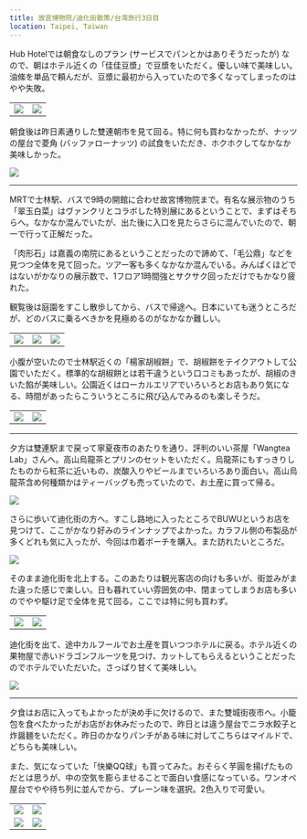 ```yaml
---
title: 故宮博物院/迪化街散策/台湾旅行3日目
location: Taipei, Taiwan
---
```


Hub Hotelでは朝食なしのプラン (サービスでパンとかはありそうだったが) なので、朝はホテル近くの「佳佳豆漿」で豆漿をいただく。優しい味で美味しい。油絛を単品で頼んだが、豆漿に最初から入っていたので多くなってしまったのはやや失敗。

<table>
  <tr>
    <td><img src="https://photos.apkas.net/medium/202412/20241207-085458.webp" /></td>
    <td><img src="https://photos.apkas.net/medium/202412/20241207-090500.webp" /></td>
  </tr>
</table>

朝食後は昨日素通りした雙連朝市を見て回る。特に何も買わなかったが、ナッツの屋台で菱角 (バッファローナッツ) の試食をいただき、ホクホクしてなかなか美味しかった。

![](https://photos.apkas.net/medium/202412/20241207-092228.webp)

---

MRTで士林駅、バスで9時の開館に合わせ故宮博物院まで。有名な展示物のうち「翠玉白菜」はヴァンクリとコラボした特別展にあるということで、まずはそちらへ。なかなか混んでいたが、出た後に入口を見たらさらに混んでいたので、朝一で行って正解だった。

「肉形石」は嘉義の南院にあるということだったので諦めて、「毛公鼎」などを見つつ全体を見て回った。ツアー客も多くなかなか混んでいる。みんぱくほどではないがかなりの展示数で、1フロア1時間強とサクサク回っただけでもかなり疲れた。

観覧後は庭園をすこし散歩してから、バスで帰途へ。日本にいても迷うところだが、どのバスに乗るべきかを見極めるのがなかなか難しい。

<table>
  <tr>
    <td><img src="https://photos.apkas.net/medium/202412/20241207-101228.webp" /></td>
    <td><img src="https://photos.apkas.net/medium/202412/20241207-115435.webp" /></td>
    <td><img src="https://photos.apkas.net/medium/202412/20241207-142900.webp" /></td>
  </tr>
</table>

小腹が空いたので士林駅近くの「楊家胡椒餅」で、胡椒餅をテイクアウトして公園でいただく。標準的な胡椒餅とは若干違うという口コミもあったが、胡椒のきいた餡が美味しい。公園近くはローカルエリアでいろいろとお店もあり気になる、時間があったらこういうところに飛び込んでみるのも楽しそうだ。

<table>
  <tr>
    <td><img src="https://photos.apkas.net/medium/202412/20241207-151454.webp" /></td>
    <td><img src="https://photos.apkas.net/medium/202412/20241207-152113.webp" /></td>
  </tr>
</table>

---

夕方は雙連駅まで戻って寧夏夜市のあたりを通り、評判のいい茶屋「Wangtea Lab」さんへ。高山烏龍茶とプリンのセットをいただく。烏龍茶にもすっきりしたものから紅茶に近いもの、炭酸入りやビールまでいろいろあり面白い。高山烏龍茶含め何種類かはティーバッグも売っていたので、お土産に買って帰る。

![](https://photos.apkas.net/medium/202412/20241207-163405.webp)

さらに歩いて迪化街の方へ。すこし路地に入ったところでBUWUというお店を見つけて、ここがかなり好みのラインナップでよかった。カラフル側の布製品が多くどれも気に入ったが、今回は巾着ポーチを購入。また訪れたいところだ。

![](https://photos.apkas.net/medium/202412/20241207-175234.webp)

そのまま迪化街を北上する。このあたりは観光客店の向けも多いが、街並みがまた違った感じで楽しい。日も暮れていい雰囲気の中、閉まってしまうお店も多いのでやや駆け足で全体を見て回る。ここでは特に何も買わず。

<table>
  <tr>
    <td><img src="https://photos.apkas.net/medium/202412/20241207-181030.webp" /></td>
    <td><img src="https://photos.apkas.net/medium/202412/20241207-185724.webp" /></td>
  </tr>
</table>

迪化街を出て、途中カルフールでお土産を買いつつホテルに戻る。ホテル近くの果物屋で赤いドラゴンフルーツを見つけ、カットしてもらえるということだったのでホテルでいただいた。さっぱり甘くて美味しい。

![](https://photos.apkas.net/medium/202412/20241207-202342.webp)

---

夕食はお店に入ってもよかったが決め手に欠けるので、また雙城街夜市へ。小籠包を食べたかったがお店がお休みだったので、昨日とは違う屋台でニラ水餃子と炸醤麺をいただく。昨日のかなりパンチがある味に対してこちらはマイルドで、どちらも美味しい。

また、気になっていた「快樂QQ球」も買ってみた。おそらく芋圓を揚げたものだとは思うが、中の空気を膨らませることで面白い食感になっている。ワンオペ屋台でやや待ち列に並んでから、プレーン味を選択。2色入りで可愛い。

<table>
  <tr>
    <td><img class="top" src="https://photos.apkas.net/medium/202412/20241207-211523.webp" /></td>
    <td><img class="top" src="https://photos.apkas.net/medium/202412/20241207-211843.webp" /></td>
  </tr>
  <tr>
    <td><img class="bottom" src="https://photos.apkas.net/medium/202412/20241207-214010.webp" /></td>
    <td><img class="bottom" src="https://photos.apkas.net/medium/202412/20241207-215640.webp" /></td>
  </tr>
</table>
